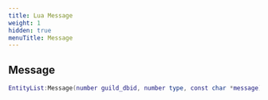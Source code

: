 ```yaml
---
title: Lua Message
weight: 1
hidden: true
menuTitle: Message
---
```

## Message
```lua
EntityList:Message(number guild_dbid, number type, const char *message); -- void
```